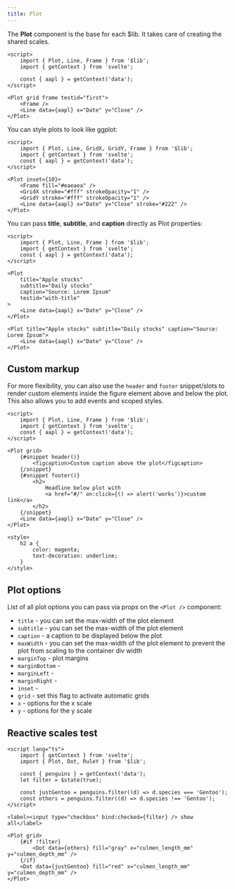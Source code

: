 ```yaml
---
title: Plot
---
```


The <b>Plot</b> component is the base for each $lib. It takes care of creating the shared scales.

```svelte live
<script>
    import { Plot, Line, Frame } from '$lib';
    import { getContext } from 'svelte';

    const { aapl } = getContext('data');
</script>

<Plot grid frame testid="first">
    <Frame />
    <Line data={aapl} x="Date" y="Close" />
</Plot>
```

You can style plots to look like ggplot:

```svelte live
<script>
    import { Plot, Line, GridX, GridY, Frame } from '$lib';
    import { getContext } from 'svelte';
    const { aapl } = getContext('data');
</script>

<Plot inset={10}>
    <Frame fill="#eaeaea" />
    <GridX stroke="#fff" strokeOpacity="1" />
    <GridY stroke="#fff" strokeOpacity="1" />
    <Line data={aapl} x="Date" y="Close" stroke="#222" />
</Plot>
```

You can pass **title**, **subtitle**, and **caption** directly as Plot properties:

```svelte live
<script>
    import { Plot, Line, Frame } from '$lib';
    import { getContext } from 'svelte';
    const { aapl } = getContext('data');
</script>

<Plot
    title="Apple stocks"
    subtitle="Daily stocks"
    caption="Source: Lorem Ipsum"
    testid="with-title"
>
    <Line data={aapl} x="Date" y="Close" />
</Plot>
```

```svelte
<Plot title="Apple stocks" subtitle="Daily stocks" caption="Source: Lorem Ipsum">
    <Line data={aapl} x="Date" y="Close" />
</Plot>
```

## Custom markup

For more flexibility, you can also use the <code>header</code> and <code>footer</code> snippet/slots
to render custom elements inside the figure element above and below the plot. This also allows you
to add events and scoped styles.

```svelte live
<script>
    import { Plot, Line, Frame } from '$lib';
    import { getContext } from 'svelte';
    const { aapl } = getContext('data');
</script>

<Plot grid>
    {#snippet header()}
        <figcaption>Custom caption above the plot</figcaption>
    {/snippet}
    {#snippet footer()}
        <h2>
            Headline below plot with
            <a href="#/" on:click={() => alert('works')}>custom link</a>
        </h2>
    {/snippet}
    <Line data={aapl} x="Date" y="Close" />
</Plot>

<style>
    h2 a {
        color: magenta;
        text-decoration: underline;
    }
</style>
```

## Plot options

List of all plot options you can pass via props on the `<Plot />` component:

-   `title` - you can set the max-width of the plot element
-   `subtitle` - you can set the max-width of the plot element
-   `caption` - a caption to be displayed below the plot
-   `maxWidth` - you can set the max-width of the plot element to prevent the plot from scaling to the container div width
-   `marginTop` - plot margins
-   `marginBottom` -
-   `marginLeft` -
-   `marginRight` -
-   `inset` -
-   `grid` - set this flag to activate automatic grids
-   `x` - options for the x scale
-   `y` - options for the y scale

## Reactive scales test

```svelte live
<script lang="ts">
    import { getContext } from 'svelte';
    import { Plot, Dot, RuleY } from '$lib';

    const { penguins } = getContext('data');
    let filter = $state(true);

    const justGentoo = penguins.filter((d) => d.species === 'Gentoo');
    const others = penguins.filter((d) => d.species !== 'Gentoo');
</script>

<label><input type="checkbox" bind:checked={filter} /> show all</label>

<Plot grid>
    {#if !filter}
        <Dot data={others} fill="gray" x="culmen_length_mm" y="culmen_depth_mm" />
    {/if}
    <Dot data={justGentoo} fill="red" x="culmen_length_mm" y="culmen_depth_mm" />
</Plot>
```
